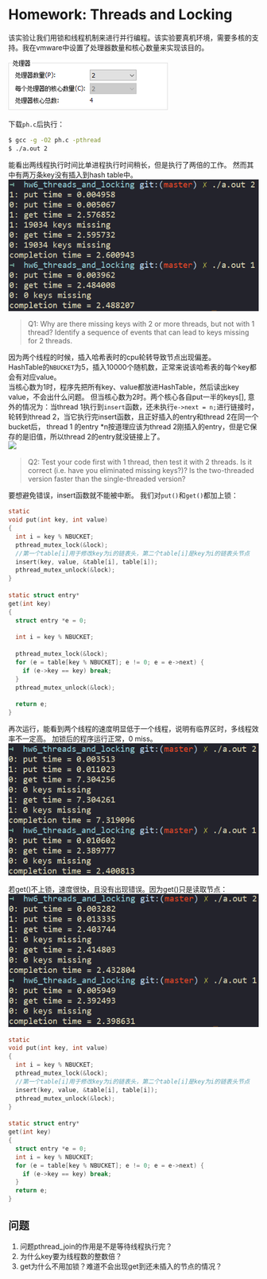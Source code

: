 # Homework: Threads and Locking

该实验让我们用锁和线程机制来进行并行编程。该实验要真机环境，需要多核的支持。我在vmware中设置了处理器数量和核心数量来实现该目的。

![](assets/cpu.png)

下载`ph.c`后执行：  
```bash
$ gcc -g -O2 ph.c -pthread
$ ./a.out 2
```

能看出两线程执行时间比单进程执行时间稍长，但是执行了两倍的工作。 然而其中有两万条key没有插入到hash table中。
![](assets/raw.png)

> Q1: Why are there missing keys with 2 or more threads, but not with 1 thread? Identify a sequence of events that can lead to keys missing for 2 threads.

因为两个线程的时候，插入哈希表时的cpu轮转导致节点出现偏差。  
HashTable的`NBUCKET`为5，插入10000个随机数，正常来说该哈希表的每个key都会有对应value。  
当核心数为1时，程序先把所有key、value都放进HashTable，然后读出key value，不会出什么问题。
但当核心数为2时。两个核心各自put一半的keys[], 意外的情况为：当thread 1执行到`insert`函数，还未执行`e->next = n;`进行链接时，轮转到thread 2，当它执行完insert函数，且正好插入的entry和thread 2在同一个bucket后， thread 1 的entry *n按道理应该为thread 2刚插入的entry，但是它保存的是旧值，所以thread 2的entry就没链接上了。  
![](img.png)

> Q2: Test your code first with 1 thread, then test it with 2 threads. Is it correct (i.e. have you eliminated missing keys?)? Is the two-threaded version faster than the single-threaded version?

要想避免错误，insert函数就不能被中断。  我们对`put()`和`get()`都加上锁：  

```c
static
void put(int key, int value)
{
  int i = key % NBUCKET;
  pthread_mutex_lock(&lock);
  //第一个table[i]用于修改key为i的链表头，第二个table[i]是key为i的链表头节点
  insert(key, value, &table[i], table[i]);
  pthread_mutex_unlock(&lock);
}

static struct entry*
get(int key)
{
  struct entry *e = 0;

  int i = key % NBUCKET;

  pthread_mutex_lock(&lock);
  for (e = table[key % NBUCKET]; e != 0; e = e->next) {
    if (e->key == key) break;
  }
  pthread_mutex_unlock(&lock);

  return e;
} 
```

再次运行，能看到两个线程的速度明显低于一个线程，说明有临界区时，多线程效率不一定高。 加锁后的程序运行正常，0 miss。  
![](assets/two_lock.png)   

若get()不上锁，速度很快，且没有出现错误。因为get()只是读取节点：  
![](assets/one_lock.png)  

```c
static
void put(int key, int value)
{
  int i = key % NBUCKET;
  pthread_mutex_lock(&lock);
  //第一个table[i]用于修改key为i的链表头，第二个table[i]是key为i的链表头节点
  insert(key, value, &table[i], table[i]);
  pthread_mutex_unlock(&lock);
}

static struct entry*
get(int key)
{
  struct entry *e = 0;
  int i = key % NBUCKET;
  for (e = table[key % NBUCKET]; e != 0; e = e->next) {
    if (e->key == key) break;
  }
  return e;
} 
```

## 问题
1. 问题pthread_join的作用是不是等待线程执行完？
2. 为什么key要为线程数的整数倍？
3. get为什么不用加锁？难道不会出现get到还未插入的节点的情况？

